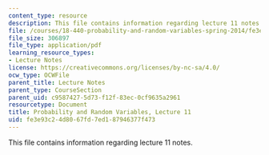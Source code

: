 ```yaml
---
content_type: resource
description: This file contains information regarding lecture 11 notes.
file: /courses/18-440-probability-and-random-variables-spring-2014/fe3e93c24d8067fd7ed187946377f473_MIT18_440S14_Lecture11.pdf
file_size: 306897
file_type: application/pdf
learning_resource_types:
- Lecture Notes
license: https://creativecommons.org/licenses/by-nc-sa/4.0/
ocw_type: OCWFile
parent_title: Lecture Notes
parent_type: CourseSection
parent_uid: c9587427-5d73-f12f-83ec-0cf9635a2961
resourcetype: Document
title: Probability and Random Variables, Lecture 11
uid: fe3e93c2-4d80-67fd-7ed1-87946377f473
---
```

This file contains information regarding lecture 11 notes.